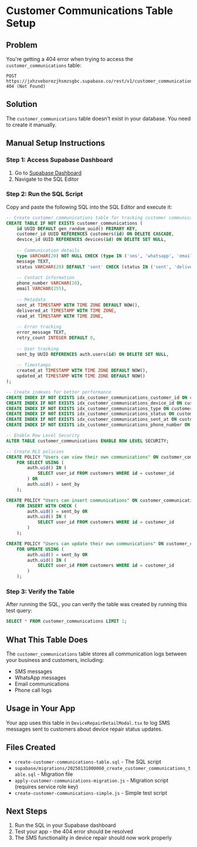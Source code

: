 # Customer Communications Table Setup

## Problem
You're getting a 404 error when trying to access the `customer_communications` table:
```
POST https://jxhzveborezjhsmzsgbc.supabase.co/rest/v1/customer_communications 404 (Not Found)
```

## Solution
The `customer_communications` table doesn't exist in your database. You need to create it manually.

## Manual Setup Instructions

### Step 1: Access Supabase Dashboard
1. Go to [Supabase Dashboard](https://supabase.com/dashboard/project/jxhzveborezjhsmzsgbc/editor)
2. Navigate to the SQL Editor

### Step 2: Run the SQL Script
Copy and paste the following SQL into the SQL Editor and execute it:

```sql
-- Create customer_communications table for tracking customer communications
CREATE TABLE IF NOT EXISTS customer_communications (
    id UUID DEFAULT gen_random_uuid() PRIMARY KEY,
    customer_id UUID REFERENCES customers(id) ON DELETE CASCADE,
    device_id UUID REFERENCES devices(id) ON DELETE SET NULL,
    
    -- Communication details
    type VARCHAR(20) NOT NULL CHECK (type IN ('sms', 'whatsapp', 'email', 'phone_call')),
    message TEXT,
    status VARCHAR(20) DEFAULT 'sent' CHECK (status IN ('sent', 'delivered', 'read', 'failed', 'pending')),
    
    -- Contact information
    phone_number VARCHAR(20),
    email VARCHAR(255),
    
    -- Metadata
    sent_at TIMESTAMP WITH TIME ZONE DEFAULT NOW(),
    delivered_at TIMESTAMP WITH TIME ZONE,
    read_at TIMESTAMP WITH TIME ZONE,
    
    -- Error tracking
    error_message TEXT,
    retry_count INTEGER DEFAULT 0,
    
    -- User tracking
    sent_by UUID REFERENCES auth.users(id) ON DELETE SET NULL,
    
    -- Timestamps
    created_at TIMESTAMP WITH TIME ZONE DEFAULT NOW(),
    updated_at TIMESTAMP WITH TIME ZONE DEFAULT NOW()
);

-- Create indexes for better performance
CREATE INDEX IF NOT EXISTS idx_customer_communications_customer_id ON customer_communications(customer_id);
CREATE INDEX IF NOT EXISTS idx_customer_communications_device_id ON customer_communications(device_id);
CREATE INDEX IF NOT EXISTS idx_customer_communications_type ON customer_communications(type);
CREATE INDEX IF NOT EXISTS idx_customer_communications_status ON customer_communications(status);
CREATE INDEX IF NOT EXISTS idx_customer_communications_sent_at ON customer_communications(sent_at DESC);
CREATE INDEX IF NOT EXISTS idx_customer_communications_phone_number ON customer_communications(phone_number);

-- Enable Row Level Security
ALTER TABLE customer_communications ENABLE ROW LEVEL SECURITY;

-- Create RLS policies
CREATE POLICY "Users can view their own communications" ON customer_communications
    FOR SELECT USING (
        auth.uid() IN (
            SELECT user_id FROM customers WHERE id = customer_id
        ) OR
        auth.uid() = sent_by
    );

CREATE POLICY "Users can insert communications" ON customer_communications
    FOR INSERT WITH CHECK (
        auth.uid() = sent_by OR
        auth.uid() IN (
            SELECT user_id FROM customers WHERE id = customer_id
        )
    );

CREATE POLICY "Users can update their own communications" ON customer_communications
    FOR UPDATE USING (
        auth.uid() = sent_by OR
        auth.uid() IN (
            SELECT user_id FROM customers WHERE id = customer_id
        )
    );
```

### Step 3: Verify the Table
After running the SQL, you can verify the table was created by running this test query:

```sql
SELECT * FROM customer_communications LIMIT 1;
```

## What This Table Does
The `customer_communications` table stores all communication logs between your business and customers, including:
- SMS messages
- WhatsApp messages  
- Email communications
- Phone call logs

## Usage in Your App
Your app uses this table in `DeviceRepairDetailModal.tsx` to log SMS messages sent to customers about device repair status updates.

## Files Created
- `create-customer-communications-table.sql` - The SQL script
- `supabase/migrations/20250131000060_create_customer_communications_table.sql` - Migration file
- `apply-customer-communications-migration.js` - Migration script (requires service role key)
- `create-customer-communications-simple.js` - Simple test script

## Next Steps
1. Run the SQL in your Supabase dashboard
2. Test your app - the 404 error should be resolved
3. The SMS functionality in device repair should now work properly
